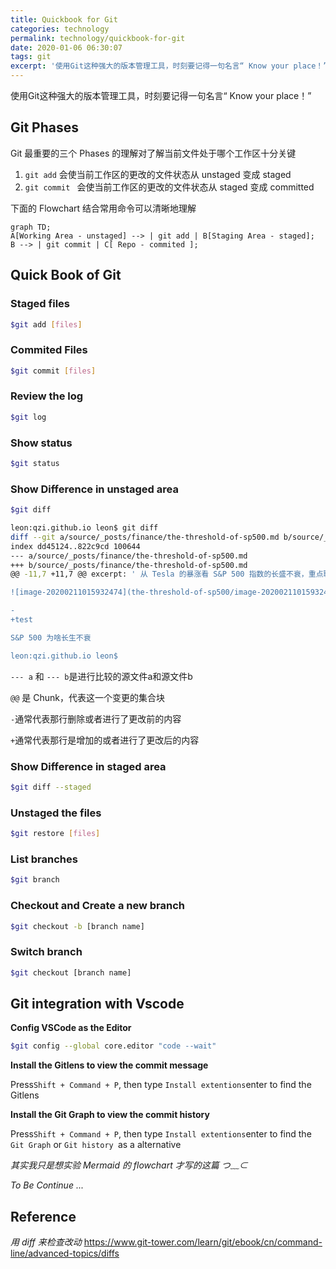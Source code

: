 ```yaml
---
title: Quickbook for Git
categories: technology
permalink: technology/quickbook-for-git
date: 2020-01-06 06:30:07
tags: git
excerpt: '使用Git这种强大的版本管理工具，时刻要记得一句名言“ Know your place！”'
---
```




使用Git这种强大的版本管理工具，时刻要记得一句名言“ Know your place！”



## 	Git Phases

Git 最重要的三个 Phases 的理解对了解当前文件处于哪个工作区十分关键

1. `git add`  会使当前工作区的更改的文件状态从 unstaged 变成 staged
2. `git commit ` 会使当前工作区的更改的文件状态从 staged 变成 committed

下面的 Flowchart 结合常用命令可以清晰地理解

```mermaid
graph TD;
A[Working Area - unstaged] --> | git add | B[Staging Area - staged];
B --> | git commit | C[ Repo - commited ];
```



## Quick Book of Git

### Staged files

```bash
$git add [files]
```
### Commited Files
```bash
$git commit [files]
```
### Review the log

```bash
$git log
```

### Show  status

```bash
$git status
```

### Show Difference in unstaged area

```bash
$git diff
```

```bash
leon:qzi.github.io leon$ git diff
diff --git a/source/_posts/finance/the-threshold-of-sp500.md b/source/_posts/finance/the-threshold-of-sp500.md
index dd45124..822c9cd 100644
--- a/source/_posts/finance/the-threshold-of-sp500.md
+++ b/source/_posts/finance/the-threshold-of-sp500.md
@@ -11,7 +11,7 @@ excerpt: ' 从 Tesla 的暴涨看 S&P 500 指数的长盛不衰，重点聊指

![image-20200211015932474](the-threshold-of-sp500/image-20200211015932474.png)

-
+test

S&P 500 为啥长生不衰

leon:qzi.github.io leon$ 
```

`--- a` 和 `--- b`是进行比较的源文件a和源文件b

`@@` 是 Chunk，代表这一个变更的集合块

`-`通常代表那行删除或者进行了更改前的内容

`+`通常代表那行是增加的或者进行了更改后的内容

### Show Difference in staged area

```bash
$git diff --staged
```

### Unstaged the files

```bash
$git restore [files]
```
### List branches
```bash
$git branch
```
### Checkout and Create a new branch
```bash
$git checkout -b [branch name]
```
### Switch branch
```bash
$git checkout [branch name]
```

## Git integration with Vscode

**Config VSCode as the Editor**

```bash
$git config --global core.editor "code --wait"
```
**Install the Gitlens to view the commit message**

Press`Shift + Command + P`, then type `Install extentions`enter to find the Gitlens

 **Install the Git Graph to view the commit history**

Press`Shift + Command + P`, then type `Install extentions`enter to find the `Git Graph` or `Git history `as a alternative



_其实我只是想实验 Mermaid 的 flowchart 才写的这篇 つ﹏⊂_

_To Be Continue ..._



## Reference

_用 diff 来检查改动_
https://www.git-tower.com/learn/git/ebook/cn/command-line/advanced-topics/diffs